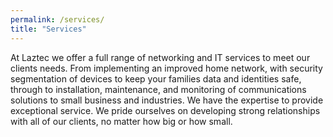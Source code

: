 ```yaml
---
permalink: /services/
title: "Services"
---
```


At Laztec we offer a full range of networking and IT services to meet our clients needs.
From implementing an improved home network, with security segmentation of devices to keep your families data and identities safe, 
through to installation, maintenance, and monitoring of communications solutions to small business and industries. We have the 
expertise to provide exceptional service. We pride ourselves on developing strong relationships with all of our clients, no matter 
how big or how small.
